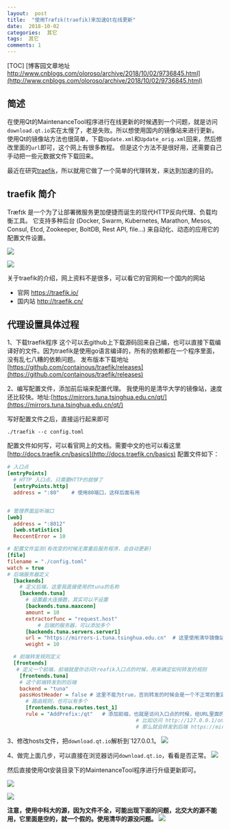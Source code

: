 ```yaml
---
layout:  post
title:  "使用Træfɪk(traefik)来加速Qt在线更新"
date:  2018-10-02
categories:  其它
tags:  其它
comments: 1
---
```


[TOC]
[博客园文章地址 http://www.cnblogs.com/oloroso/archive/2018/10/02/9736845.html](http://www.cnblogs.com/oloroso/archive/2018/10/02/9736845.html)
## 简述

在使用Qt的MaintenanceTool程序进行在线更新的时候遇到一个问题，就是访问`download.qt.io`实在太慢了，老是失败。所以想使用国内的镜像站来进行更新。
使用Qt的镜像站方法也很简单，下载`Update.xml`和`Update_orig.xml`回来，然后修改里面的`url`即可，这个网上有很多教程。
但是这个方法不是很好用，还需要自己手动把一些元数据文件下载回来。

最近在研究[traefik](https://traefik.io/)，所以就用它做了一个简单的代理转发，来达到加速的目的。

## traefik 简介

Træfɪk 是一个为了让部署微服务更加便捷而诞生的现代HTTP反向代理、负载均衡工具。 它支持多种后台 (Docker, Swarm, Kubernetes, Marathon, Mesos, Consul, Etcd, Zookeeper, BoltDB, Rest API, file…) 来自动化、动态的应用它的配置文件设置。

![](https://img2018.cnblogs.com/blog/693958/201810/693958-20181002124932193-800142650.jpg)

![](https://img2018.cnblogs.com/blog/693958/201810/693958-20181002125013209-1466371485.jpg)

关于traefik的介绍，网上资料不是很多，可以看它的官网和一个国内的网站
- 官网 https://traefik.io/
- 国内站 http://traefik.cn/

## 代理设置具体过程

1、下载traefik程序
这个可以去github上下载源码回来自己编，也可以直接下载编译好的文件。因为traefik是使用go语言编译的，所有的依赖都在一个程序里面，没有乱七八糟的依赖问题。
发布版本下载地址[https://github.com/containous/traefik/releases](https://github.com/containous/traefik/releases)

2、编写配置文件，添加前后端来配置代理。
我使用的是清华大学的镜像站，速度还比较快。地址:[https://mirrors.tuna.tsinghua.edu.cn/qt/](https://mirrors.tuna.tsinghua.edu.cn/qt/)

写好配置文件之后，直接运行起来即可
```
./traefik --c config.toml
```
配置文件如何写，可以看官网上的文档。需要中文的也可以看这里[http://docs.traefik.cn/basics](http://docs.traefik.cn/basics)
配置文件如下：
```ini
# 入口点
[entryPoints]
  # HTTP 入口点，只需要HTTP的就够了
  [entryPoints.http]
  address = ":80"    # 使用80端口，这样后面有用


# 管理界面监听端口
[web]
  address = ":8012"
  [web.statistics]
  ReccentError = 10

# 配置文件监测(有改变的时候无需重启服务程序，会自动更新)
[file]
filename = "./config.toml"
watch = true
# 后端服务器定义
  [backends]
    # 定义后端，这里我直接使用的tuna的名称
    [backends.tuna]
      # 设置最大连接数，其实可以不设置
      [backends.tuna.maxconn]
  	  amount = 10
  	  extractorfunc = "request.host"
          # 后端的服务器，可以添加多个
	  [backends.tuna.servers.server1]
	  url = "https://mirrors-i.tuna.tsinghua.edu.cn"  # 这里使用清华镜像站的URL
	  weight = 10

  # 前端转发规则定义  
  [frontends]
   # 定义一个前端，前端就是你访问treafik入口点的时候，用来确定如何转发的规则
    [frontends.tuna]
    # 这个前端转发到的后端
    backend = "tuna"
    passHostHeader = false # 这里不能为true，否则转发的时候会是一个不正常的重定向，导致服务器返回错误
      # 路由规则，也可以有多个
      [frontends.tuna.routes.test_1]
      rule = "AddPrefix:/qt"   # 添加前缀，也就是访问入口点的时候，给URL里面的路径添加前缀/qt再去访问后端
                                          # 比如访问 http://127.0.0.1/online/qtsdkrepository/windows_x86/android/
                                          # 那么就会转发到后端 https://mirrors-i.tuna.tsinghua.edu.cn/qt/online/qtsdkrepository/windows_x86/android/
```

3、修改hosts文件，把`download.qt.io`解析到`127.0.0.1。
![](https://img2018.cnblogs.com/blog/693958/201810/693958-20181002131204626-83152882.jpg)

4、做完上面几步，可以直接在浏览器访问`download.qt.io`，看看是否正常。
![](https://img2018.cnblogs.com/blog/693958/201810/693958-20181002131308809-921240112.jpg)

然后直接使用Qt安装目录下的MaintenanceTool程序进行升级更新即可。

![](https://img2018.cnblogs.com/blog/693958/201810/693958-20181002130927924-1639732715.jpg)

![](https://img2018.cnblogs.com/blog/693958/201810/693958-20181002130939976-1205239452.jpg)

**注意，使用中科大的源，因为文件不全，可能出现下面的问题，北交大的源不能用，它里面是空的，就一个假的。使用清华的源没问题。**
![](https://img2018.cnblogs.com/blog/693958/201810/693958-20181002131538152-1334519025.jpg)